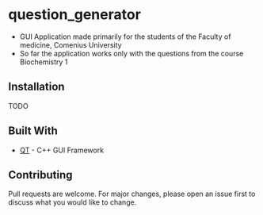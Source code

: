 # question_generator
* GUI Application made primarily for the students of the Faculty of medicine, Comenius University
* So far the application works only with the questions from the course Biochemistry 1 
## Installation
TODO
## Built With
* [QT](https://www.qt.io/) - C++ GUI Framework
## Contributing
Pull requests are welcome. For major changes, please open an issue first to discuss what you would like to change.
